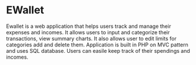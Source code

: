 # EWallet
Ewallet is a web application that helps users track and manage their expenses and incomes. It allows users to input and categorize their transactions, view summary charts. It also allows user to edit limits for categories add and delete them. Application is built in PHP on MVC pattern and uses SQL database. Users can easile keep track of their spendings and incomes.
